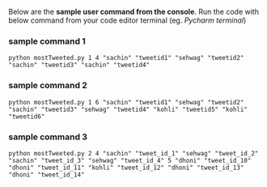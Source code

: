 Below are the **sample user command from the console**. Run the code with below command from your code editor terminal
(eg. *Pycharm terminal*)

### sample command 1
```
python mostTweeted.py 1 4 "sachin" "tweetid1" "sehwag" "tweetid2" "sachin" "tweetid3" "sachin" "tweetid4"
```

### sample command 2
```
python mostTweeted.py 1 6 "sachin" "tweetid1" "sehwag" "tweetid2" "sachin" "tweetid3" "sehwag" "tweetid4" "kohli" "tweetid5" "kohli" "tweetid6"
```

### sample command 3
```
python mostTweeted.py 2 4 "sachin" "tweet_id_1" "sehwag" "tweet_id_2" "sachin" "tweet_id_3" "sehwag" "tweet_id_4" 5 "dhoni" "tweet_id_10" "dhoni" "tweet_id_11" "kohli" "tweet_id_12" "dhoni" "tweet_id_13" "dhoni" "tweet_id_14"
```
